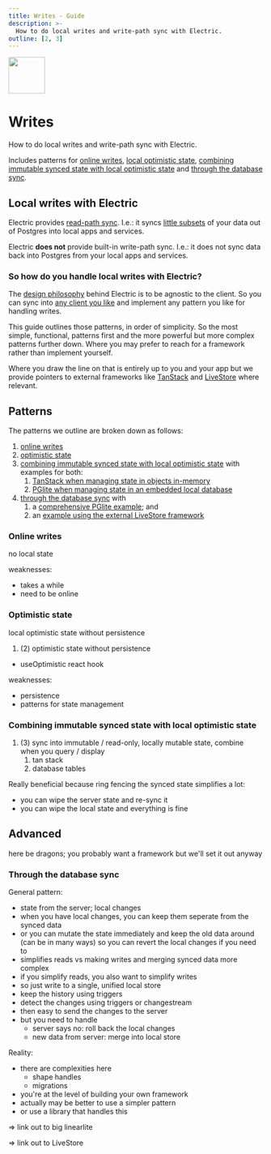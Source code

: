 ```yaml
---
title: Writes - Guide
description: >-
  How to do local writes and write-path sync with Electric.
outline: [2, 3]
---
```


<script setup>
import AuthorizingProxy from '/static/img/docs/guides/auth/authorizing-proxy.png?url'
import AuthorizingProxySmall from '/static/img/docs/guides/auth/authorizing-proxy.sm.png?url'
import AuthorizingProxyJPG from '/static/img/docs/guides/auth/authorizing-proxy.jpg?url'

import GatekeeperFlow from '/static/img/docs/guides/auth/gatekeeper-flow.dark.png?url'
import GatekeeperFlowJPG from '/static/img/docs/guides/auth/gatekeeper-flow.jpg?url'
</script>

<img src="/img/icons/writes.svg" class="product-icon"
    style="width: 72px"
/>

# Writes

How to do local writes and write-path sync with Electric.

Includes patterns for [online writes](#), [local optimistic state](#), [combining immutable synced state with local optimistic state](#) and [through the database sync](#).

## Local writes with Electric

Electric provides [read-path sync](/product/sync). I.e.: it syncs [little subsets](/docs/guides/shapes) of your data out of Postgres into local apps and services.

Electric **does not** provide built-in write-path sync. I.e.: it does not sync data back into Postgres from your local apps and services.

### So how do you handle local writes with Electric?

The [design philosophy](/blog/2024/07/17/electric-next) behind Electric is to be agnostic to the client. So you can sync into [any client you like](/docs/guides/client-development) and implement any pattern you like for handling writes.

This guide outlines those patterns, in order of simplicity. So the most simple, functional, patterns first and the more powerful but more complex patterns further down. Where you may prefer to reach for a framework rather than implement yourself.

Where you draw the line on that is entirely up to you and your app but we provide pointers to external frameworks like [TanStack](/docs/integrations/tanstack) and [LiveStore](/docs/integrations/livestore) where relevant.

## Patterns

The patterns we outline are broken down as follows:

1. [online writes](#)
1. [optimistic state](#)
1. [combining immutable synced state with local optimistic state](#) with examples for both:
    1. [TanStack when managing state in objects in-memory](#)
    2. [PGlite when managing state in an embedded local database](#)
1. [through the database sync](#) with
    1. a [comprehensive PGlite example](#); and
    1. an [example using the external LiveStore framework](#)

### Online writes

no local state

weaknesses:

- takes a while
- need to be online

### Optimistic state

local optimistic state without persistence

1. (2) optimistic state without persistence
- useOptimistic react hook

weaknesses:

- persistence
- patterns for state management

### Combining immutable synced state with local optimistic state

1. (3) sync into immutable / read-only, locally mutable state, combine when you query / display
    1. tan stack
    1. database tables

Really beneficial because ring fencing the synced state simplifies a lot:

- you can wipe the server state and re-sync it
- you can wipe the local state and everything is fine

## Advanced

here be dragons; you probably want a framework but we'll set it out anyway

### Through the database sync

General pattern:

- state from the server; local changes
- when you have local changes, you can keep them seperate from the synced data
- or you can mutate the state immediately and keep the old data around (can be in many ways) so you can revert the local changes if you need to
- simplifies reads vs making writes and merging synced data more complex
- if you simplify reads, you also want to simplify writes
- so just write to a single, unified local store
- keep the history using triggers
- detect the changes using triggers or changestream
- then easy to send the changes to the server
- but you need to handle
    - server says no: roll back the local changes
    - new data from server: merge into local store

Reality:

- there are complexities here
    - shape handles
    - migrations
- you're at the level of building your own framework
- actually may be better to use a simpler pattern
- or use a library that handles this

=> link out to big linearlite

=> link out to LiveStore
